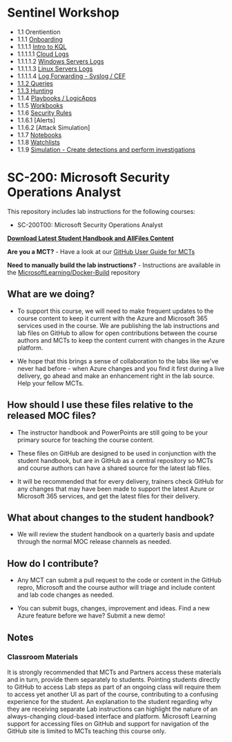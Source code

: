 # Sentinel Workshop
- 1.1 Orentiention
- 1.1.1 [Onboarding](Instructions/Labs/LAB_AK_05_Lab1_Ex1_Deploy_Sentinel.md)
- 1.1.1.1 [Intro to KQL](Instructions/Labs/LAB_AK_04_Lab1_Ex1_KQL.md)
- 1.1.1.1.1 [Cloud Logs](Instructions/Labs/LAB_AK_06_Lab1_Ex1_Connect_Services.md)
- 1.1.1.1.2 [Windows Servers Logs](Instructions/Labs/LAB_AK_06_Lab1_Ex2_Connect_Windows.md)
- 1.1.1.1.3 [Linux Servers Logs](Instructions/Labs/LAB_AK_06_Lab1_Ex3_Connect_Linux.md)
- 1.1.1.1.4 [Log Forwarding - Syslog / CEF](VTD_Demos/syslog-forwarding.md)
- [1.1.2 Queries](VTD_Demos/03-create-queries-for-azure-sentinel-using-kql.md)
- [1.1.3 Hunting](VTD_Demos/06-perform-threat-hunting-azure-sentinel.md)
- 1.1.4 [Playbooks / LogicApps](Instructions/Labs/LAB_AK_07_Lab1_Ex2_Playbook.md)
- 1.1.5 [Workbooks](Instructions/Labs/LAB_AK_07_Lab1_Ex8_Workbooks.md)
- 1.1.6 [Security Rules](Instructions/Labs/LAB_AK_07_Lab1_Ex1_Security_Rule.md)
- 1.1.6.1 [Alerts]
- 1.1.6.2 [Attack Simulation]
- 1.1.7 [Notebooks](Instructions/Labs/LAB_AK_08_Lab1_Ex2_Notebooks.md)
- 1.1.8 [Watchlists](VTD_Demos/04-configure-your-azure-sentinel-environment.md)
- 1.1.9 [Simulation - Create detections and perform investigations](VTD_Demos/05-create-detections-perform-investigations-azure-sentinel.md)



# SC-200: Microsoft Security Operations Analyst

This repository includes lab instructions for the following courses:

- SC-200T00: Microsoft Security Operations Analyst
 

**[Download Latest Student Handbook and AllFiles Content](../../releases/latest)**

**Are you a MCT?** - Have a look at our [GitHub User Guide for MCTs](https://microsoftlearning.github.io/MCT-User-Guide/)

**Need to manually build the lab instructions?** - Instructions are available in the [MicrosoftLearning/Docker-Build](https://github.com/MicrosoftLearning/Docker-Build) repository

## What are we doing?

- To support this course, we will need to make frequent updates to the course content to keep it current with the Azure and Microsoft 365 services used in the course.  We are publishing the lab instructions and lab files on GitHub to allow for open contributions between the course authors and MCTs to keep the content current with changes in the Azure platform.

- We hope that this brings a sense of collaboration to the labs like we've never had before - when Azure changes and you find it first during a live delivery, go ahead and make an enhancement right in the lab source.  Help your fellow MCTs.

## How should I use these files relative to the released MOC files?

- The instructor handbook and PowerPoints are still going to be your primary source for teaching the course content.

- These files on GitHub are designed to be used in conjunction with the student handbook, but are in GitHub as a central repository so MCTs and course authors can have a shared source for the latest lab files.

- It will be recommended that for every delivery, trainers check GitHub for any changes that may have been made to support the latest Azure or Microsoft 365 services, and get the latest files for their delivery.

## What about changes to the student handbook?

- We will review the student handbook on a quarterly basis and update through the normal MOC release channels as needed.

## How do I contribute?

- Any MCT can submit a pull request to the code or content in the GitHub repro, Microsoft and the course author will triage and include content and lab code changes as needed.

- You can submit bugs, changes, improvement and ideas.  Find a new Azure feature before we have?  Submit a new demo!

## Notes

### Classroom Materials

It is strongly recommended that MCTs and Partners access these materials and in turn, provide them separately to students.  Pointing students directly to GitHub to access Lab steps as part of an ongoing class will require them to access yet another UI as part of the course, contributing to a confusing experience for the student. An explanation to the student regarding why they are receiving separate Lab instructions can highlight the nature of an always-changing cloud-based interface and platform. Microsoft Learning support for accessing files on GitHub and support for navigation of the GitHub site is limited to MCTs teaching this course only.
